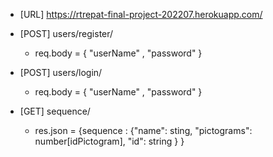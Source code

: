 - [URL] https://rtrepat-final-project-202207.herokuapp.com/

- [POST] users/register/

  - req.body = { "userName" , "password" }

- [POST] users/login/

  - req.body = { "userName" , "password" }

- [GET] sequence/

  - res.json = {sequence : {"name": sting, "pictograms": number[idPictogram], "id": string } }
